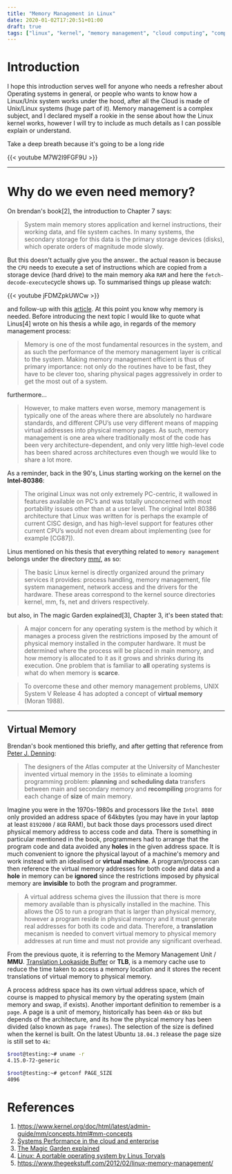 ```yaml
---
title: "Memory Management in Linux"
date: 2020-01-02T17:20:51+01:00
draft: true
tags: ["linux", "kernel", "memory management", "cloud computing", "computer science"]
---
```


# Introduction

I hope this introduction serves well for anyone who needs a refresher about Operating systems in general, or people who wants to know how a Linux/Unix system works under the hood, after all the Cloud is made of Unix/Linux systems (huge part of it). Memory management is a complex subject, and I declared myself a rookie in the sense about how the Linux kernel works, however I will try to include as much details as I can possible explain or understand.


Take a deep breath because it's going to be a long ride

{{< youtube M7W2I9FGF9U >}}


---

# Why do we even need memory?

On brendan's book[2], the introduction to Chapter 7 says:

> System main memory stores application and kernel instructions, their working data, and file system caches. In many systems, the secondary storage for this data is the primary storage devices (disks), which operate orders of magnitude mode slowly. 

But this doesn't actually give you the answer.. the actual reason is because the `CPU` needs to execute a set of instructions which are copied from a storage device (hard drive) to the main memory aka `RAM` and here the `fetch-decode-execute`cycle shows up. To summarised things up please watch:

{{<  youtube jFDMZpkUWCw >}}

and follow-up with this [article](https://www.bbc.co.uk/bitesize/guides/z2342hv/revision/5). At this point you know why memory is needed. Before introducing the next topic I would like to quote what Linus[4] wrote on his thesis a while ago, in regards of the memory management process:

>Memory is one of the most fundamental resources in the system, and as such the performance of the memory management layer is critical to the system. Making memory management efficient is thus of primary importance: not only do the routines have to be fast, they have to be clever too, sharing physical pages aggressively in order to get the most out of a system.

furthermore...

>However, to make matters even worse, memory management is typically one of the areas where there are absolutely no hardware standards, and different CPU’s use very different means of mapping virtual addresses into physical memory pages. As such, memory management is one area where traditionally most of the code has been very architecture-dependent, and only very little high-level code has been shared across architectures even though we would like to share a lot more.

As a reminder, back in the 90's, Linus starting working on the kernel on the **Intel-80386**:

>The original Linux was not only extremely PC-centric, it wallowed in features available on PC’s and was totally unconcerned with most portability issues other than at a user level. The original Intel 80386 architecture that Linux was written for is perhaps the example of current CISC design, and has high-level support for features other current CPU’s would not even dream about implementing (see for example [CG87]).

Linus mentioned on his thesis that everything related to `memory management` belongs under the directory [mm/](https://github.com/torvalds/linux/tree/master/mm), as so:

>The basic Linux kernel is directly organized around the primary services it provides: process handling, memory management, file system management, network access and the drivers for the hardware. These areas correspond to the kernel source directories kernel, mm, fs, net and drivers respectively. 


but also, in The magic Garden explained[3], Chapter 3, it's been stated that:

>A major concern for any operating system is the method by which it manages a process given the restrictions imposed by the amount of physical memory installed in the computer hardware. It must be determined where the process will be placed in main memory, and how memory is allocated to it as it grows and shrinks during its execution. One problem that is familiar to **all** operating systems is what do when memory is **scarce**.

>To overcome these and other memory management problems, UNIX System V Release 4 has adopted a concept of **virtual memory** (Moran 1988).

---

## Virtual Memory

Brendan's book mentioned this briefly, and after getting that reference from [Peter J. Denning](https://dl.acm.org/doi/10.1145/234313.234403):

>The designers of the Atlas computer at the University of Manchester invented virtual memory in the `1950s` to eliminate a looming programming problem: **planning** and **scheduling data** transfers between main and secondary memory and **recompiling** programs for each change of **size** of main memory.


Imagine you were in the 1970s-1980s and processors like the `Intel 8080` only provided an address space of 64kbytes (you may have in your laptop at least `8192000` / `8GB` RAM), but back those days processors used direct physical memory address to access code and data. There is something in particular mentioned in the book, programmers had to arrange that the program code and data avoided any **holes** in the given address space. It is much convenient to ignore the physical layout of a machine's memory and work instead with an idealised or **virtual machine**. A program/process can then reference the virtual memory addresses for both code and data and a **hole** in memory can be **ignored** since the restrictions imposed by physical memory are **invisible** to both the program and programmer.

>A virtual address schema gives the illussion that there is more memory available than is physically installed in the machine. This allows the OS to run a program that is larger than physical memory, however a program reside in physical memory and it must generate real addresses for both its code and data. Therefore, a **translation** mecanism is needed to convert virtual memory to physical memory addresses at run time and must not provide any significant overhead.

From the previous quote, it is referring to the Memory Management Unit / **MMU**. [Translation Lookaside Buffer](https://en.wikipedia.org/wiki/Translation_lookaside_buffer) or **TLB**, is a memory cache use to reduce the time taken to access a memory location and it stores the recent translations of virtual memory to physical memory.

A process address space has its own virtual address space, which of course is mapped to physical memory by the operating system (main memory and swap, if exists). Another important definition to remember is a `page`. A page is a unit of memory, historically has been `4kb` or `8kb` but depends of the architecture, and its how the physical memory has been divided (also known as `page frames`). The selection of the size is defined when the kernel is built. On the latest Ubuntu `18.04.3` release the page size is still set to `4k`:

```bash
$root@testing:~# uname -r
4.15.0-72-generic

$root@testing:~# getconf PAGE_SIZE
4096
```



# References

1. https://www.kernel.org/doc/html/latest/admin-guide/mm/concepts.html#mm-concepts
2. [Systems Performance in the cloud and enterprise](https://www.amazon.com/Systems-Performance-Enterprise-Brendan-Gregg/dp/0133390098/ref=sr_1_1?keywords=systems+performance&qid=1577983140&s=books&sr=1-1)
3. [The Magic Garden explained](https://www.amazon.com/Magic-Garden-Explained-Internals-Release/dp/0130981389)
4. [Linux: A portable operating system by Linus Torvals](https://www.cs.helsinki.fi/u/kutvonen/index_files/linus.pdf)
5. https://www.thegeekstuff.com/2012/02/linux-memory-management/